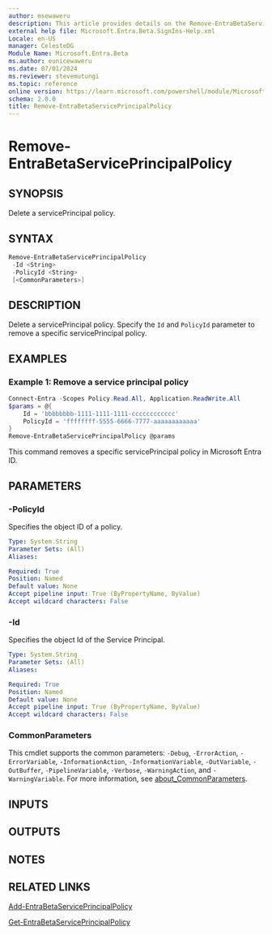 ```yaml
---
author: msewaweru
description: This article provides details on the Remove-EntraBetaServicePrincipalPolicy command.
external help file: Microsoft.Entra.Beta.SignIns-Help.xml
Locale: en-US
manager: CelesteDG
Module Name: Microsoft.Entra.Beta
ms.author: eunicewaweru
ms.date: 07/01/2024
ms.reviewer: stevemutungi
ms.topic: reference
online version: https://learn.microsoft.com/powershell/module/Microsoft.Entra.Beta/Remove-EntraBetaServicePrincipalPolicy
schema: 2.0.0
title: Remove-EntraBetaServicePrincipalPolicy
---
```


# Remove-EntraBetaServicePrincipalPolicy

## SYNOPSIS

Delete a servicePrincipal policy.

## SYNTAX

```powershell
Remove-EntraBetaServicePrincipalPolicy
 -Id <String>
 -PolicyId <String>
 [<CommonParameters>]
```

## DESCRIPTION

Delete a servicePrincipal policy. Specify the `Id` and `PolicyId` parameter to remove a specific servicePrincipal policy.

## EXAMPLES

### Example 1: Remove a service principal policy

```powershell
Connect-Entra -Scopes Policy.Read.All, Application.ReadWrite.All
$params = @{
    Id = 'bbbbbbbb-1111-1111-1111-cccccccccccc'
    PolicyId = 'ffffffff-5555-6666-7777-aaaaaaaaaaaa'
}
Remove-EntraBetaServicePrincipalPolicy @params
```

This command removes a specific servicePrincipal policy in Microsoft Entra ID.

## PARAMETERS

### -PolicyId

Specifies the object ID of a policy.

```yaml
Type: System.String
Parameter Sets: (All)
Aliases:

Required: True
Position: Named
Default value: None
Accept pipeline input: True (ByPropertyName, ByValue)
Accept wildcard characters: False
```

### -Id

Specifies the object Id of the Service Principal.

```yaml
Type: System.String
Parameter Sets: (All)
Aliases:

Required: True
Position: Named
Default value: None
Accept pipeline input: True (ByPropertyName, ByValue)
Accept wildcard characters: False
```

### CommonParameters

This cmdlet supports the common parameters: `-Debug`, `-ErrorAction`, `-ErrorVariable`, `-InformationAction`, `-InformationVariable`, `-OutVariable`, `-OutBuffer`, `-PipelineVariable`, `-Verbose`, `-WarningAction`, and `-WarningVariable`. For more information, see [about_CommonParameters](https://go.microsoft.com/fwlink/?LinkID=113216).

## INPUTS

## OUTPUTS

## NOTES

## RELATED LINKS

[Add-EntraBetaServicePrincipalPolicy](Add-EntraBetaServicePrincipalPolicy.md)

[Get-EntraBetaServicePrincipalPolicy](Get-EntraBetaServicePrincipalPolicy.md)
